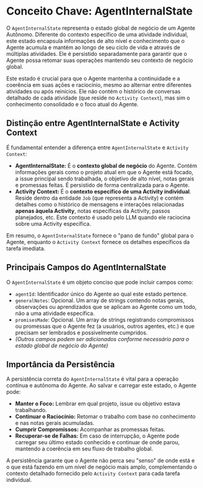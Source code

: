 # Conceito Chave: AgentInternalState

O `AgentInternalState` representa o estado global de negócio de um Agente Autônomo. Diferente do contexto específico de uma atividade individual, este estado encapsula informações de alto nível e conhecimento que o Agente acumula e mantém ao longo de seu ciclo de vida e através de múltiplas atividades. Ele é persistido separadamente para garantir que o Agente possa retomar suas operações mantendo seu contexto de negócio global.

Este estado é crucial para que o Agente mantenha a continuidade e a coerência em suas ações e raciocínio, mesmo ao alternar entre diferentes atividades ou após reinícios. Ele não contém o histórico de conversas detalhado de cada atividade (que reside no `Activity Context`), mas sim o conhecimento consolidado e o foco atual do Agente.

## Distinção entre AgentInternalState e Activity Context

É fundamental entender a diferença entre `AgentInternalState` e `Activity Context`:

- **AgentInternalState:** É o **contexto global de negócio** do Agente. Contém informações gerais como o projeto atual em que o Agente está focado, a issue principal sendo trabalhada, o objetivo de alto nível, notas gerais e promessas feitas. É persistido de forma centralizada para o Agente.
- **Activity Context:** É o **contexto específico de uma Activity individual**. Reside dentro da entidade `Job` (que representa a Activity) e contém detalhes como o histórico de mensagens e interações relacionadas **apenas àquela Activity**, notas específicas da Activity, passos planejados, etc. Este contexto é usado pelo LLM quando ele raciocina sobre uma Activity específica.

Em resumo, o `AgentInternalState` fornece o "pano de fundo" global para o Agente, enquanto o `Activity Context` fornece os detalhes específicos da tarefa imediata.

## Principais Campos do AgentInternalState

O `AgentInternalState` é um objeto conciso que pode incluir campos como:

- `agentId`: Identificador único do Agente ao qual este estado pertence.
- `generalNotes`: Opcional. Um array de strings contendo notas gerais, observações ou aprendizados que se aplicam ao Agente como um todo, não a uma atividade específica.
- `promisesMade`: Opcional. Um array de strings registrando compromissos ou promessas que o Agente fez (a usuários, outros agentes, etc.) e que precisam ser lembrados e possivelmente cumpridos.
- _(Outros campos podem ser adicionados conforme necessário para o estado global de negócio do Agente)_

## Importância da Persistência

A persistência correta do `AgentInternalState` é vital para a operação contínua e autônoma do Agente. Ao salvar e carregar este estado, o Agente pode:

- **Manter o Foco:** Lembrar em qual projeto, issue ou objetivo estava trabalhando.
- **Continuar o Raciocínio:** Retomar o trabalho com base no conhecimento e nas notas gerais acumuladas.
- **Cumprir Compromissos:** Acompanhar as promessas feitas.
- **Recuperar-se de Falhas:** Em caso de interrupção, o Agente pode carregar seu último estado conhecido e continuar de onde parou, mantendo a coerência em seu fluxo de trabalho global.

A persistência garante que o Agente não perca seu "senso" de onde está e o que está fazendo em um nível de negócio mais amplo, complementando o contexto detalhado fornecido pelo `Activity Context` para cada tarefa individual.
